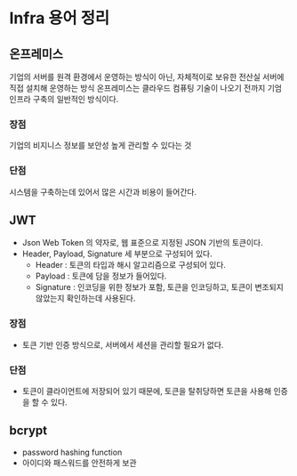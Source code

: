 # Infra 용어 정리

## 온프레미스

기업의 서버를 원격 환경에서 운영하는 방식이 아닌, 자체적이로 보유한 전산실 서버에 직접 설치해 운영하는 방식
온프레미스는 클라우드 컴퓨팅 기술이 나오기 전까지 기엄 인프라 구축의 일반적인 방식이다. 

### 장점

기업의 비지니스 정보를 보안성 높게 관리할 수 있다는 것

### 단점

시스템을 구축하는데 있어서 많은 시간과 비용이 들어간다.

## JWT

- Json Web Token 의 약자로, 웹 표준으로 지정된 JSON 기반의 토큰이다.
- Header, Payload, Signature 세 부분으로 구성되어 있다.
  - Header : 토큰의 타입과 해시 알고리즘으로 구성되어 있다.
  - Payload : 토큰에 담을 정보가 들어있다.
  - Signature : 인코딩을 위한 정보가 포함, 토큰을 인코딩하고, 토큰이 변조되지 않았는지 확인하는데 사용된다.

### 장점

- 토큰 기반 인증 방식으로, 서버에서 세션을 관리할 필요가 없다.

### 단점

- 토큰이 클라이언트에 저장되어 있기 때문에, 토큰을 탈취당하면 토큰을 사용해 인증을 할 수 있다.

## bcrypt

- password hashing function
- 아이디와 패스워드를 안전하게 보관
